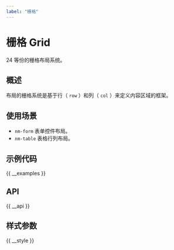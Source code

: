```yaml
---
label: "栅格"
---
```


# 栅格 Grid

24 等份的栅格布局系统。

## 概述

布局的栅格系统是基于行（ `row` ）和列（ `col` ）来定义内容区域的框架。

## 使用场景

-   `nm-form` 表单控件布局。
-   `nm-table` 表格行列布局。

## 示例代码

{{ __examples }}

## API

{{ __api }}

## 样式参数

{{ __style }}
